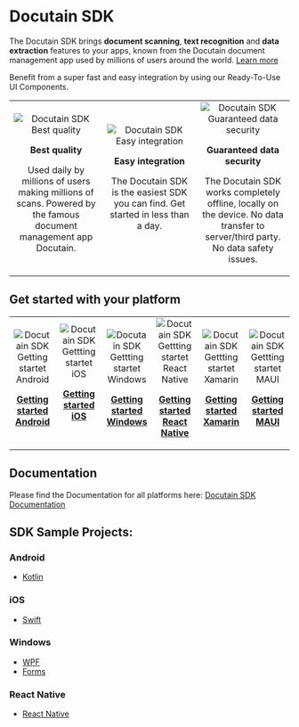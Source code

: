 # Docutain SDK

The Docutain SDK brings <b>document scanning</b>, <b>text recognition</b> and <b>data extraction</b> features to your apps, known from the Docutain document management app used by millions of users around the world. [Learn more](https://sdk.docutain.com "Docutain SDK Homepage")

Benefit from a super fast and easy integration by using our Ready-To-Use UI Components.

<table width="100%"  style="border:0px solid white; width:100%;">
    <tr style="border: 0px;">
        <td align="center" width="33%" style="border:0px; width:33.33%">
            <img src="https://docs.docutain.com/img/bestscanner.svg" alt="Docutain SDK Best quality"/>
            <p>
            <b>Best quality</b>
            </p>
            <p>
            Used daily by millions of users making millions of scans. Powered by the famous document management app Docutain.
            </p>
        </td>
        <td align="center" width="33%" style="border:0px; width:33.33%">
            <img src="https://docs.docutain.com/img/datasafety.svg" alt="Docutain SDK Easy integration"/>
            <p>
            <b>Easy integration</b>
            </p>
            <p>
                The Docutain SDK is the easiest SDK you can find. Get started in less than a day.</br></br>
            </p>
        </td>
        <td align="center" width="33%" style="border:0px; width:33.33%">
            <img src="https://docs.docutain.com/img/bestscanner.svg" alt="Docutain SDK Guaranteed data security"/>
            <p>
            <b>Guaranteed data security</b>
            </p>
            <p>
            The Docutain SDK works completely offline, locally on the device. No data transfer to server/third party. No data safety issues.
            </p>
        </td>
    </tr>
</table>

## Get started with your platform

<table width="100%"  style="border:0px solid white; width:100%;">
    <tr style="border: 0px;">
        <td align="center" width="16%" style="border:0px; width:16%">
            <img src="https://sdk.docutain.com/Content/images/android.svg" alt="Docutain SDK Getting startet Android"/>
            <p>
            <b><a href="https://docs.docutain.com/docs/Android/intro" title="Docutain SDK documentation">Getting started Android</a></b>
            </p>
        </td>
        <td align="center" width="16%" style="border:0px; width:16%">
            <img src="https://sdk.docutain.com/Content/images/apple.svg" alt="Docutain SDK Gettting startet iOS"/>
            <p>
            <b><a href="https://docs.docutain.com/docs/iOS/intro" title="Docutain SDK documentation">Getting started iOS</br></br></a></b>
            </p>
        </td>
        <td align="center" width="16%" style="border:0px; width:16%">
            <img src="https://sdk.docutain.com/Content/images/windows.png" alt="Docutain SDK Gettting startet Windows"/>
            <p>
            <b><a href="https://docs.docutain.com/docs/Windows/intro" title="Docutain SDK documentation">Getting started Windows</a></b>
            </p>
        </td>
        <td align="center" width="16%" style="border:0px; width:16%">
            <img src="https://sdk.docutain.com/Content/images/react-native.svg" alt="Docutain SDK Gettting startet React Native"/>
            <p>
            <b><a href="https://docs.docutain.com/docs/react-native/intro" title="Docutain SDK documentation">Getting started React Native</a></b>
            </p>
        </td>
        <td align="center" width="16%" style="border:0px; width:16%">
            <img src="https://sdk.docutain.com/Content/images/xamarin-32-black.svg" alt="Docutain SDK Gettting startet Xamarin"/>
            <p>
            <b><a href="https://docs.docutain.com/docs/Xamarin/intro" title="Docutain SDK documentation">Getting started Xamarin</a></b>
            </p>
        </td>    
        <td align="center" width="16%" style="border:0px; width:16%">
            <img src="https://sdk.docutain.com/Content/images/maui-black.svg" alt="Docutain SDK Gettting startet MAUI"/>
            <p>
            <b><a href="https://docs.docutain.com/docs/MAUI/intro" title="Docutain SDK documentation">Getting started MAUI</a></b>
            </p>
        </td> 
    </tr>
</table>

## Documentation
Please find the Documentation for all platforms here: [Docutain SDK Documentation](https://docs.docutain.com "Docutain SDK Documentation")

## SDK Sample Projects:

### Android
- [Kotlin](https://github.com/Docutain/Docutain-SDK-Example-Android-Kotlin)

### iOS
- [Swift](https://github.com/Docutain/Docutain-SDK-Example-iOS-Swift)

### Windows
- [WPF](https://github.com/Docutain/Docutain-SDK-Example-Windows-WPF-.NET-Framework)
- [Forms](https://github.com/Docutain/Docutain-SDK-Example-Windows-Forms-.NET-Framework)

### React Native
- [React Native](https://github.com/Docutain/docutain-sdk-example-react-native)

